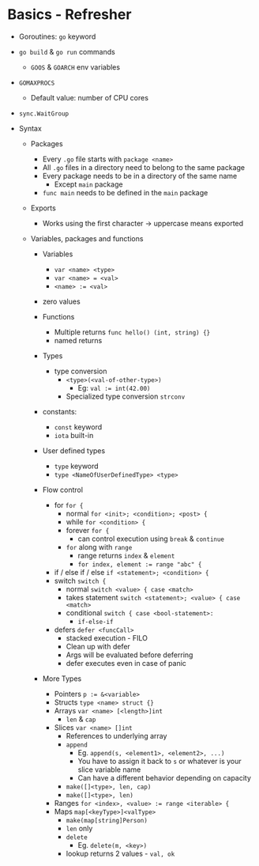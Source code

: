 # Basics - Refresher

- Goroutines: `go` keyword

- `go build` & `go run` commands
  - `GOOS` & `GOARCH` env variables

- `GOMAXPROCS`
  - Default value: number of CPU cores

- `sync.WaitGroup`

- Syntax
  - Packages
    - Every `.go` file starts with `package <name>`
    - All `.go` files in a directory need to belong to the same package
    - Every package needs to be in a directory of the same name
      - Except `main` package
    - `func main` needs to be defined in the `main` package

  - Exports
    - Works using the first character -> uppercase means exported

  - Variables, packages and functions
    - Variables
      - `var <name> <type>`
      - `var <name> = <val>`
      - `<name> := <val>`
    - zero values

    - Functions
      - Multiple returns
        `func hello() (int, string) {}`
      - named returns

    - Types
      - type conversion
        - `<type>(<val-of-other-type>)`
          - Eg: `val := int(42.00)`
        - Specialized type conversion `strconv`

    - constants:
      - `const` keyword
      - `iota` built-in

    - User defined types
      - `type` keyword
      - `type <NameOfUserDefinedType> <type>`

    - Flow control
      - for `for {`
        - normal `for <init>; <condition>; <post> {`
        - while `for <condition> {`
        - forever `for {`
          - can control execution using `break` & `continue`
        - `for` along with `range`
          - range returns `index` & `element`
          - `for index, element := range "abc" {`
      - if / else if / else `if <statement>; <condition> {`
      - switch `switch {`
        - normal `switch <value> { case <match>`
        - takes statement `switch <statement>; <value> { case <match>`
        - conditional `switch { case <bool-statement>: `
          - `if-else-if`
      - defers `defer <funcCall>`
        - stacked execution - FILO
        - Clean up with defer
        - Args will be evaluated before deferring
        - defer executes even in case of panic

    - More Types
      - Pointers `p := &<variable>`
      - Structs `type <name> struct {}`
      - Arrays `var <name> [<length>]int`
        - `len` & `cap`
      - Slices `var <name> []int`
        - References to underlying array
        - `append`
          - Eg. `append(s, <element1>, <element2>, ...)`
          - You have to assign it back to `s` or whatever is your slice variable name
          - Can have a different behavior depending on capacity
        - `make([]<type>, len, cap)`
        - `make([]<type>, len)`
      - Ranges `for <index>, <value> := range <iterable> {`
      - Maps `map[<keyType>]<valType>`
        - `make(map[string]Person)`
        - `len` only
        - `delete`
          - Eg. `delete(m, <key>)`
        - lookup returns 2 values - `val, ok`
